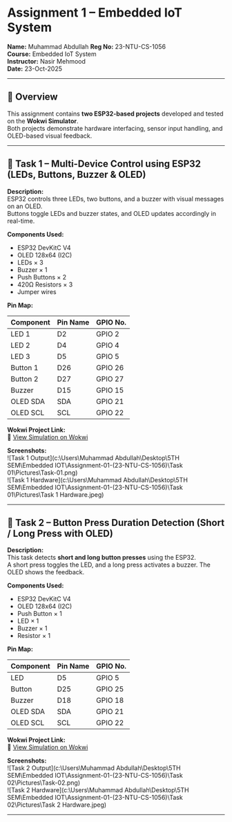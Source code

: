 # Assignment 1 – Embedded IoT System  
**Name:** Muhammad Abdullah
**Reg No:** 23-NTU-CS-1056  
**Course:** Embedded IoT System  
**Instructor:** Nasir Mehmood  
**Date:** 23-Oct-2025  

---

## 🧭 Overview
This assignment contains **two ESP32-based projects** developed and tested on the **Wokwi Simulator**.  
Both projects demonstrate hardware interfacing, sensor input handling, and OLED-based visual feedback.

---

## 🔹 Task 1 – Multi-Device Control using ESP32 (LEDs, Buttons, Buzzer & OLED)

**Description:**  
ESP32 controls three LEDs, two buttons, and a buzzer with visual messages on an OLED.  
Buttons toggle LEDs and buzzer states, and OLED updates accordingly in real-time.

**Components Used:**
- ESP32 DevKitC V4  
- OLED 128x64 (I2C)  
- LEDs × 3  
- Buzzer × 1  
- Push Buttons × 2  
- 420Ω Resistors × 3  
- Jumper wires  

**Pin Map:**

| Component | Pin Name | GPIO No. |
|------------|-----------|----------|
| LED 1 | D2 | GPIO 2 |
| LED 2 | D4 | GPIO 4 |
| LED 3 | D5 | GPIO 5 |
| Button 1 | D26 | GPIO 26 |
| Button 2 | D27 | GPIO 27 |
| Buzzer | D15 | GPIO 15 |
| OLED SDA | SDA | GPIO 21 |
| OLED SCL | SCL | GPIO 22 |

**Wokwi Project Link:**  
🔗 [View Simulation on Wokwi](https://wokwi.com/projects/445735049640047617)

**Screenshots:**  
![Task 1 Output](c:\Users\Muhammad Abdullah\Desktop\5TH SEM\Embedded IOT\Assignment-01-(23-NTU-CS-1056)\Task 01\Pictures\Task-01.png)   
![Task 1 Hardware](c:\Users\Muhammad Abdullah\Desktop\5TH SEM\Embedded IOT\Assignment-01-(23-NTU-CS-1056)\Task 01\Pictures\Task 1 Hardware.jpeg)

---

## 🔹 Task 2 – Button Press Duration Detection (Short / Long Press with OLED)

**Description:**  
This task detects **short and long button presses** using the ESP32.  
A short press toggles the LED, and a long press activates a buzzer. The OLED shows the feedback.

**Components Used:**
- ESP32 DevKitC V4  
- OLED 128x64 (I2C)  
- Push Button × 1  
- LED × 1  
- Buzzer × 1  
- Resistor × 1  

**Pin Map:**

| Component | Pin Name | GPIO No. |
|------------|-----------|----------|
| LED | D5 | GPIO 5 |
| Button | D25 | GPIO 25 |
| Buzzer | D18 | GPIO 18 |
| OLED SDA | SDA | GPIO 21 |
| OLED SCL | SCL | GPIO 22 |

**Wokwi Project Link:**  
🔗 [View Simulation on Wokwi](https://wokwi.com/projects/445792788940889089)

**Screenshots:**  
![Task 2 Output](c:\Users\Muhammad Abdullah\Desktop\5TH SEM\Embedded IOT\Assignment-01-(23-NTU-CS-1056)\Task 02\Pictures\Task-02.png)  
![Task 2 Hardware](c:\Users\Muhammad Abdullah\Desktop\5TH SEM\Embedded IOT\Assignment-01-(23-NTU-CS-1056)\Task 02\Pictures\Task 2 Hardware.jpeg)

---




